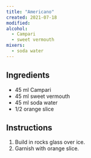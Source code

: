```yaml
---
title: "Americano"
created: 2021-07-18
modified:
alcohol:
  - Campari
  - sweet vermouth
mixers:
  - soda water
---
```


## Ingredients

- 45 ml Campari
- 45 ml sweet vermouth
- 45 ml soda water
- 1/2 orange slice

## Instructions

1. Build in rocks glass over ice.
2. Garnish with orange slice.
